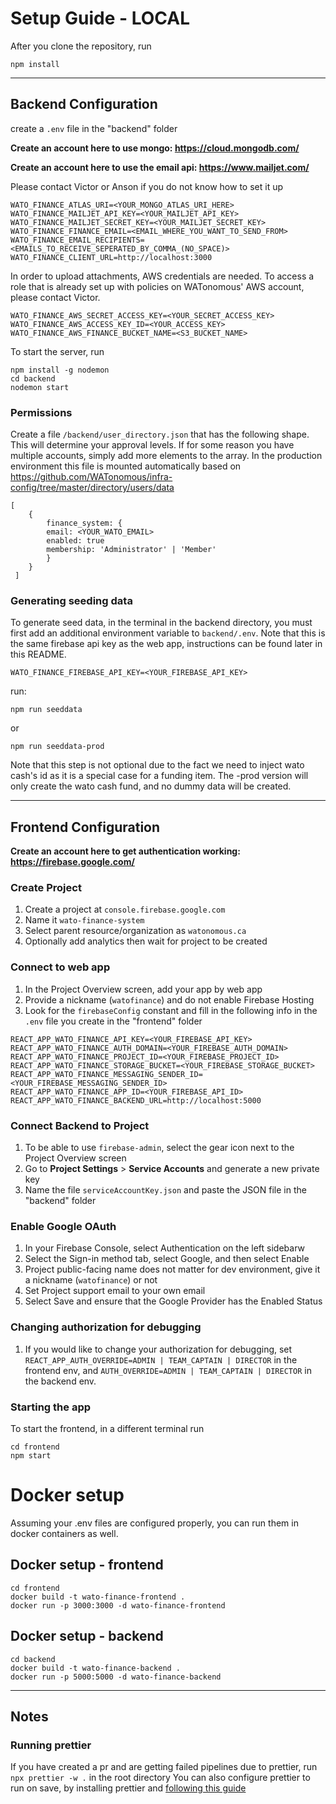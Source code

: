 # Setup Guide - LOCAL

After you clone the repository, run

```
npm install
```

---

## Backend Configuration

create a `.env` file in the "backend" folder

**Create an account here to use mongo: https://cloud.mongodb.com/**

**Create an account here to use the email api: https://www.mailjet.com/**

Please contact Victor or Anson if you do not know how to set it up

```
WATO_FINANCE_ATLAS_URI=<YOUR_MONGO_ATLAS_URI_HERE>
WATO_FINANCE_MAILJET_API_KEY=<YOUR_MAILJET_API_KEY>
WATO_FINANCE_MAILJET_SECRET_KEY=<YOUR_MAILJET_SECRET_KEY>
WATO_FINANCE_FINANCE_EMAIL=<EMAIL_WHERE_YOU_WANT_TO_SEND_FROM>
WATO_FINANCE_EMAIL_RECIPIENTS=<EMAILS_TO_RECEIVE_SEPERATED_BY_COMMA_(NO_SPACE)>
WATO_FINANCE_CLIENT_URL=http://localhost:3000
```

In order to upload attachments, AWS credentials are needed. To access a role that is already set up with policies on WATonomous' AWS account, please contact Victor.

```
WATO_FINANCE_AWS_SECRET_ACCESS_KEY=<YOUR_SECRET_ACCESS_KEY>
WATO_FINANCE_AWS_ACCESS_KEY_ID=<YOUR_ACCESS_KEY>
WATO_FINANCE_AWS_FINANCE_BUCKET_NAME=<S3_BUCKET_NAME>
```

To start the server, run

```
npm install -g nodemon
cd backend
nodemon start
```

### Permissions

Create a file `/backend/user_directory.json` that has the following shape. This will determine your approval levels. If for some reason you have multiple accounts, simply add more elements to the array.
In the production environment this file is mounted automatically based on https://github.com/WATonomous/infra-config/tree/master/directory/users/data

```
[
    {
        finance_system: {
        email: <YOUR_WATO_EMAIL>
        enabled: true
        membership: 'Administrator' | 'Member'
        }
    }
 ]
```

### Generating seeding data

To generate seed data, in the terminal in the backend directory, you must first add an additional environment variable to `backend/.env`. Note that this is the same firebase api key as the web app, instructions can be found later in this README.

`WATO_FINANCE_FIREBASE_API_KEY=<YOUR_FIREBASE_API_KEY>`

run:

```
npm run seeddata
```

or

```
npm run seeddata-prod
```

Note that this step is not optional due to the fact we need to inject wato cash's id as it is a special case for a funding item. The -prod version will only create the wato cash fund, and no dummy data will be created.

---

## Frontend Configuration

**Create an account here to get authentication working: https://firebase.google.com/**

### Create Project

1. Create a project at `console.firebase.google.com`
2. Name it `wato-finance-system`
3. Select parent resource/organization as `watonomous.ca`
4. Optionally add analytics then wait for project to be created

### Connect to web app

1. In the Project Overview screen, add your app by web app
2. Provide a nickname (`watofinance`) and do not enable Firebase Hosting
3. Look for the `firebaseConfig` constant and fill in the following info in the `.env` file you create in the "frontend" folder

```
REACT_APP_WATO_FINANCE_API_KEY=<YOUR_FIREBASE_API_KEY>
REACT_APP_WATO_FINANCE_AUTH_DOMAIN=<YOUR_FIREBASE_AUTH_DOMAIN>
REACT_APP_WATO_FINANCE_PROJECT_ID=<YOUR_FIREBASE_PROJECT_ID>
REACT_APP_WATO_FINANCE_STORAGE_BUCKET=<YOUR_FIREBASE_STORAGE_BUCKET>
REACT_APP_WATO_FINANCE_MESSAGING_SENDER_ID=<YOUR_FIREBASE_MESSAGING_SENDER_ID>
REACT_APP_WATO_FINANCE_APP_ID=<YOUR_FIREBASE_API_ID>
REACT_APP_WATO_FINANCE_BACKEND_URL=http://localhost:5000
```

### Connect Backend to Project

1. To be able to use `firebase-admin`, select the gear icon next to the Project Overview screen
2. Go to **Project Settings** > **Service Accounts** and generate a new private key
3. Name the file `serviceAccountKey.json` and paste the JSON file in the "backend" folder

### Enable Google OAuth

1. In your Firebase Console, select Authentication on the left sidebarw
2. Select the Sign-in method tab, select Google, and then select Enable
3. Project public-facing name does not matter for dev environment, give it a nickname (`watofinance`) or not
4. Set Project support email to your own email
5. Select Save and ensure that the Google Provider has the Enabled Status

### Changing authorization for debugging

1. If you would like to change your authorization for debugging, set `REACT_APP_AUTH_OVERRIDE=ADMIN | TEAM_CAPTAIN | DIRECTOR` in the frontend env, and `AUTH_OVERRIDE=ADMIN | TEAM_CAPTAIN | DIRECTOR` in the backend env.

### Starting the app

To start the frontend, in a different terminal run

```
cd frontend
npm start
```

# Docker setup

Assuming your .env files are configured properly, you can run them in docker containers as well.

## Docker setup - frontend

```
cd frontend
docker build -t wato-finance-frontend .
docker run -p 3000:3000 -d wato-finance-frontend
```

## Docker setup - backend

```
cd backend
docker build -t wato-finance-backend .
docker run -p 5000:5000 -d wato-finance-backend
```

---

## Notes

### Running prettier

If you have created a pr and are getting failed pipelines due to prettier, run `npx prettier -w .` in the root directory
You can also configure prettier to run on save, by installing prettier and [following this guide](https://www.alphr.com/auto-format-vs-code)
